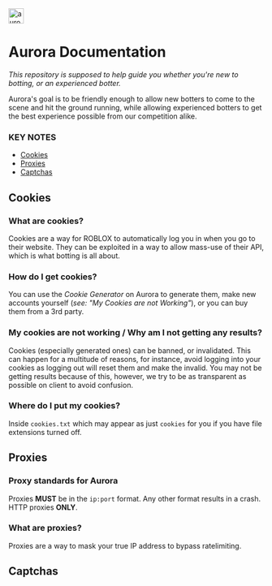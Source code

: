 <img src="https://i.imgur.com/GBQCfb1.png" alt="aurora" width="30"/>

# Aurora Documentation

*This repository is supposed to help guide you whether you're new to botting, or an experienced botter.*

Aurora's goal is to be friendly enough to allow new botters to come to the scene and hit the ground running, while allowing experienced botters to get the best experience possible from our competition alike.

### KEY NOTES
- [Cookies](#Cookies)
- [Proxies](#Proxies)
- [Captchas](#Captchas)

## Cookies
### What are cookies?
Cookies are a way for ROBLOX to automatically log you in when you go to their website. They can be exploited in a way to allow mass-use of their API, which is what botting is all about.
### How do I get cookies?
You can use the *Cookie Generator* on Aurora to generate them, make new accounts yourself (*see: "My Cookies are not Working"*), or you can buy them from a 3rd party.
### My cookies are not working / Why am I not getting any results?
Cookies (especially generated ones) can be banned, or invalidated. This can happen for a multitude of reasons, for instance, avoid logging into your cookies as logging out will reset them and make the invalid. You may not be getting results because of this, however, we try to be as transparent as possible on client to avoid confusion.
### Where do I put my cookies?
Inside `cookies.txt` which may appear as just `cookies` for you if you have file extensions turned off.
## Proxies
### Proxy standards for Aurora
Proxies **MUST** be in the `ip:port` format. Any other format results in a crash. HTTP proxies **ONLY**.
### What are proxies?
Proxies are a way to mask your true IP address to bypass ratelimiting.

## Captchas
